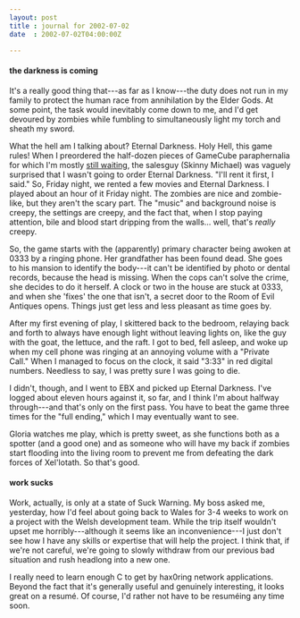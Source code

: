 ```yaml
---
layout: post
title : journal for 2002-07-02
date  : 2002-07-02T04:00:00Z

---
```

<h4>the darkness is coming</h4>It's a really good thing that---as far as I know---the duty does not run in my family to protect the human race from annihilation by the Elder Gods.  At some point, the task would inevitably come down to me, and I'd get devoured by zombies while fumbling to simultaneously light my torch and sheath my sword.

What the hell am I talking about?  Eternal Darkness.  Holy Hell, this game rules!  When I preordered the half-dozen pieces of GameCube paraphernalia for which I'm mostly <a href='/countdown'>still waiting</a>, the salesguy (Skinny Michael) was vaguely surprised that I wasn't going to order Eternal Darkness. "I'll rent it first, I said."  So, Friday night, we rented a few movies and Eternal Darkness.  I played about an hour of it Friday night.  The zombies are nice and zombie-like, but they aren't the scary part.  The "music" and background noise is creepy, the settings are creepy, and the fact that, when I stop paying attention, bile and blood start dripping from the walls... well, that's <em>really</em> creepy.

So, the game starts with the (apparently) primary character being awoken at 0333 by a ringing phone.  Her grandfather has been found dead.  She goes to his mansion to identify the body---it can't be identified by photo or dental records, because the head is missing.  When the cops can't solve the crime, she decides to do it herself.  A clock or two in the house are stuck at 0333, and when she 'fixes' the one that isn't, a secret door to the Room of Evil Antiques opens.  Things just get less and less pleasant as time goes by.

After my first evening of play, I skittered back to the bedroom, relaying back and forth to always have enough light without leaving lights on, like the guy with the goat, the lettuce, and the raft.  I got to bed, fell asleep, and woke up when my cell phone was ringing at an annoying volume with a "Private Call." When I managed to focus on the clock, it said "3:33" in red digital numbers. Needless to say, I was pretty sure I was going to die.

I didn't, though, and I went to EBX and picked up Eternal Darkness.  I've logged about eleven hours against it, so far, and I think I'm about halfway through---and that's only on the first pass.  You have to beat the game three times for the "full ending," which I may eventually want to see.

Gloria watches me play, which is pretty sweet, as she functions both as a spotter (and a good one) and as someone who will have my back if zombies start flooding into the living room to prevent me from defeating the dark forces of Xel'lotath.  So that's good.<h4>work sucks</h4>Work, actually, is only at a state of Suck Warning.  My boss asked me, yesterday, how I'd feel about going back to Wales for 3-4 weeks to work on a project with the Welsh development team.  While the trip itself wouldn't upset me horribly---although it seems like an inconvenience---I just don't see how I have any skills or expertise that will help the project.  I think that, if we're not careful, we're going to slowly withdraw from our previous bad situation and rush headlong into a new one.

I really need to learn enough C to get by hax0ring network applications. Beyond the fact that it's generally useful and genuinely interesting, it looks great on a resum&eacute;.  Of course, I'd rather not have to be resum&eacute;ing any time soon. 

